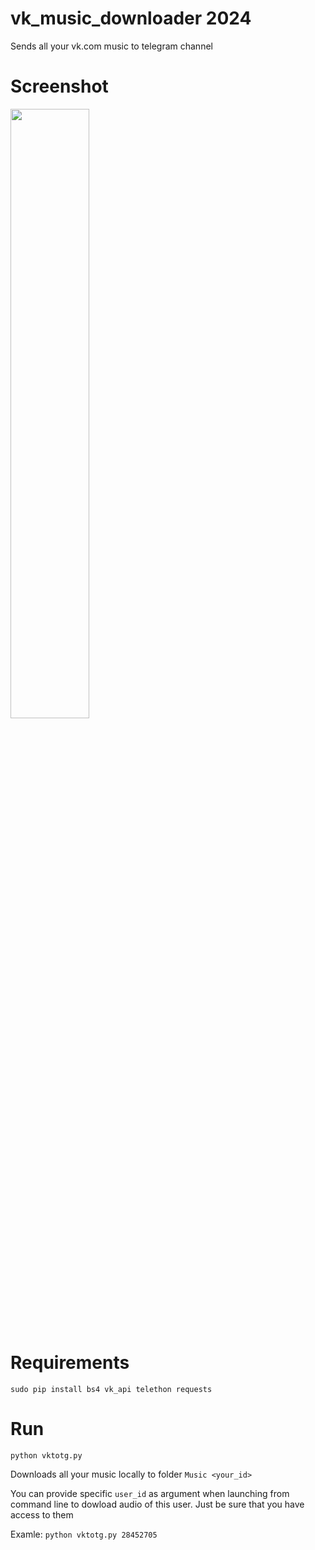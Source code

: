 # vk_music_downloader 2024
Sends all your vk.com music to telegram channel

# Screenshot
<img src="https://pp.userapi.com/c840120/v840120186/389f0/fzL77Diyu3o.jpg" width="50%" height="50%">

# Requirements

`sudo pip install bs4 vk_api telethon requests`

# Run

`python vktotg.py`

Downloads all your music locally to folder `Music <your_id>`

You can provide specific `user_id` as argument when launching from command line to dowload audio of this user. Just be sure that you have access to them

Examle:
 `python vktotg.py 28452705`
